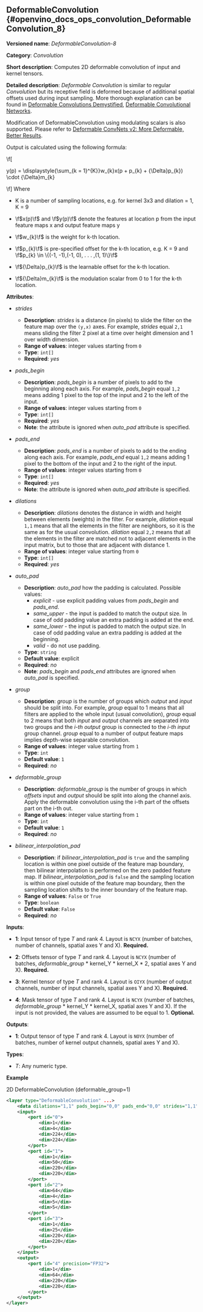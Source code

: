 ## DeformableConvolution<a name="DeformableConvolution"></a> {#openvino_docs_ops_convolution_DeformableConvolution_8}

**Versioned name**: *DeformableConvolution-8*

**Category**: *Convolution*

**Short description**: Computes 2D deformable convolution of input and kernel tensors.

**Detailed description**: *Deformable Convolution* is similar to regular *Convolution* but its receptive field is deformed because of additional spatial offsets used during input sampling. More thorough explanation can be found in [Deformable Convolutions Demystified](https://towardsdatascience.com/deformable-convolutions-demystified-2a77498699e8), [Deformable Convolutional Networks](https://arxiv.org/abs/1703.06211).

Modification of DeformableConvolution using modulating scalars is also supported. Please refer to [Deformable ConvNets v2: More Deformable, Better Results](https://arxiv.org/pdf/1811.11168.pdf).

Output is calculated using the following formula:

  \f[

  y(p) = \displaystyle{\sum_{k = 1}^{K}}w_{k}x(p + p_{k} + {\Delta}p_{k}) \cdot {\Delta}m_{k}

  \f]
Where
* K is a number of sampling locations, e.g. for kernel 3x3 and dilation = 1, K = 9

* \f$x(p)\f$ and \f$y(p)\f$ denote the features at location p from the input feature maps x and output feature maps y

* \f$w_{k}\f$ is the weight for k-th location.

* \f$p_{k}\f$ is pre-specified offset for the k-th location, e.g. K = 9 and
\f$p_{k} \in \{(-1, -1),(-1, 0), . . . ,(1, 1)\}\f$

* \f${\Delta}p_{k}\f$ is the learnable offset for the k-th location.

* \f${\Delta}m_{k}\f$ is the modulation scalar from 0 to 1 for the k-th location.

**Attributes**:

* *strides*

  * **Description**: *strides* is a distance (in pixels) to slide the filter on the feature map over the `(y,x)` axes. For example, *strides* equal `2,1` means sliding the filter 2 pixel at a time over height dimension and 1 over width dimension.
  * **Range of values**: integer values starting from `0`
  * **Type**: `int[]`
  * **Required**: *yes*

* *pads_begin*

  * **Description**: *pads_begin* is a number of pixels to add to the beginning along each axis. For example, *pads_begin* equal `1,2` means adding 1 pixel to the top of the input and 2 to the left of the input.
  * **Range of values**: integer values starting from `0`
  * **Type**: `int[]`
  * **Required**: *yes*
  * **Note**: the attribute is ignored when *auto_pad* attribute is specified.

* *pads_end*

  * **Description**: *pads_end* is a number of pixels to add to the ending along each axis. For example, *pads_end* equal `1,2` means adding 1 pixel to the bottom of the input and 2 to the right of the input.
  * **Range of values**: integer values starting from `0`
  * **Type**: `int[]`
  * **Required**: *yes*
  * **Note**: the attribute is ignored when *auto_pad* attribute is specified.

* *dilations*

  * **Description**: *dilations* denotes the distance in width and height between elements (weights) in the filter. For example, *dilation* equal `1,1` means that all the elements in the filter are neighbors, so it is the same as for the usual convolution. *dilation* equal `2,2` means that all the elements in the filter are matched not to adjacent elements in the input matrix, but to those that are adjacent with distance 1.
  * **Range of values**: integer value starting from `0`
  * **Type**: `int[]`
  * **Required**: *yes*

* *auto_pad*

  * **Description**: *auto_pad* how the padding is calculated. Possible values:
    * *explicit* - use explicit padding values from *pads_begin* and *pads_end*.
    * *same_upper* - the input is padded to match the output size. In case of odd padding value an extra padding is added at the end.
    * *same_lower* - the input is padded to match the output size. In case of odd padding value an extra padding is added at the beginning.
    * *valid* - do not use padding.
  * **Type**: `string`
  * **Default value**: explicit
  * **Required**: *no*
  * **Note**: *pads_begin* and *pads_end* attributes are ignored when *auto_pad* is specified.


* *group*

  * **Description**: *group* is the number of groups which *output* and *input* should be split into. For example, *group* equal to 1 means that all filters are applied to the whole input (usual convolution), *group* equal to 2 means that both *input* and *output* channels are separated into two groups and the *i-th output* group is connected to the *i-th input* group channel. *group* equal to a number of output feature maps implies depth-wise separable convolution.
  * **Range of values**: integer value starting from `1`
  * **Type**: `int`
  * **Default value**: `1`
  * **Required**: *no*

* *deformable_group*

  * **Description**: *deformable_group* is the number of groups in which *offsets* input and *output* should be split into along the channel axis. Apply the deformable convolution using the i-th part of the offsets part on the i-th out.
  * **Range of values**: integer value starting from `1`
  * **Type**: `int`
  * **Default value**: `1`
  * **Required**: *no*

* *bilinear_interpolation_pad*

  * **Description**: if *bilinear_interpolation_pad* is `true` and the sampling location is within one pixel outside of the feature map boundary, then bilinear interpolation is performed on the zero padded feature map. If *bilinear_interpolation_pad* is `false` and the sampling location is within one pixel outside of the feature map boundary, then the sampling location shifts to the inner boundary of the feature map.
  * **Range of values**: `False` or `True`
  * **Type**: `boolean`
  * **Default value**: `False`
  * **Required**: *no*

**Inputs**:

*   **1**: Input tensor of type *T* and rank 4. Layout is `NCYX` (number of batches, number of channels, spatial axes Y and X). **Required.**

*   **2**: Offsets tensor of type *T* and rank 4. Layout is `NCYX` (number of batches, *deformable_group* \* kernel_Y \* kernel_X \* 2, spatial axes Y and X). **Required.**

*   **3**: Kernel tensor of type *T* and rank 4. Layout is `OIYX` (number of output channels, number of input channels, spatial axes Y and X). **Required.**

*   **4**: Mask tensor of type *T* and rank 4. Layout is `NCYX` (number of batches, *deformable_group* \* kernel_Y \* kernel_X, spatial axes Y and X). If the input is not provided, the values are assumed to be equal to 1. **Optional.**


**Outputs**:

*   **1**: Output tensor of type *T* and rank 4. Layout is `NOYX` (number of batches, number of kernel output channels, spatial axes Y and X).

**Types**:

* *T*: Any numeric type.

**Example**

2D DeformableConvolution (deformable_group=1)
```xml
<layer type="DeformableConvolution" ...>
    <data dilations="1,1" pads_begin="0,0" pads_end="0,0" strides="1,1" auto_pad="explicit" group="1" deformable_group="1"/>
    <input>
        <port id="0">
            <dim>1</dim>
            <dim>4</dim>
            <dim>224</dim>
            <dim>224</dim>
        </port>
        <port id="1">
            <dim>1</dim>
            <dim>50</dim>
            <dim>220</dim>
            <dim>220</dim>
        </port>
        <port id="2">
            <dim>64</dim>
            <dim>4</dim>
            <dim>5</dim>
            <dim>5</dim>
        </port>
        <port id="3">
            <dim>1</dim>
            <dim>25</dim>
            <dim>220</dim>
            <dim>220</dim>
        </port>
    </input>
    <output>
        <port id="4" precision="FP32">
            <dim>1</dim>
            <dim>64</dim>
            <dim>220</dim>
            <dim>220</dim>
        </port>
    </output>
</layer>
```

